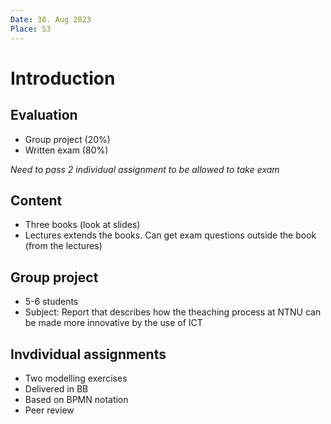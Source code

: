 ```yaml
---
Date: 30. Aug 2023
Place: S3
---
```


# Introduction

## Evaluation

- Group project (20%)
- Written exam (80%)

_Need to pass 2 individual assignment to be allowed to take exam_

## Content

- Three books (look at slides)
- Lectures extends the books. Can get exam questions outside the book (from the lectures)

## Group project

- 5-6 students
- Subject: Report that describes how the theaching process at NTNU can be made more innovative by the use of ICT

## Invdividual assignments

- Two modelling exercises
- Delivered in BB
- Based on BPMN notation
- Peer review